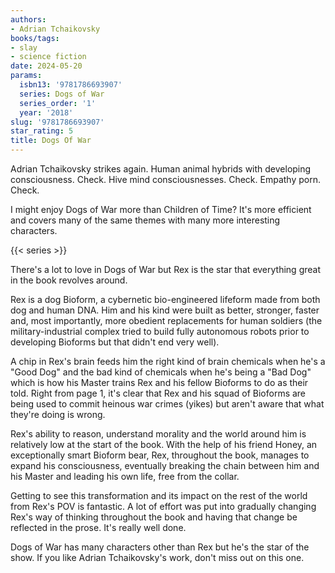 ```yaml
---
authors:
- Adrian Tchaikovsky
books/tags:
- slay
- science fiction
date: 2024-05-20
params:
  isbn13: '9781786693907'
  series: Dogs of War
  series_order: '1'
  year: '2018'
slug: '9781786693907'
star_rating: 5
title: Dogs Of War
---
```


Adrian Tchaikovsky strikes again. Human animal hybrids with developing consciousness. Check. Hive mind consciousnesses. Check. Empathy porn. Check.

I might enjoy Dogs of War more than Children of Time? It's more efficient and covers many of the same themes with many more interesting characters.

<!--more-->

{{< series >}}

There's a lot to love in Dogs of War but Rex is the star that everything great in the book revolves around.

Rex is a dog Bioform, a cybernetic bio-engineered lifeform made from both dog and human DNA. Him and his kind were built as better, stronger, faster and, most importantly, more obedient replacements for human soldiers (the military-industrial complex tried to build fully autonomous robots prior to developing Bioforms but that didn't end very well).

A chip in Rex's brain feeds him the right kind of brain chemicals when he's a "Good Dog" and the bad kind of chemicals when he's being a "Bad Dog" which is how his Master trains Rex and his fellow Bioforms to do as their told. Right from page 1, it's clear that Rex and his squad of Bioforms are being used to commit heinous war crimes (yikes) but aren't aware that what they're doing is wrong.

Rex's ability to reason, understand morality and the world around him is relatively low at the start of the book. With the help of his friend Honey, an exceptionally smart Bioform bear, Rex, throughout the book, manages to expand his consciousness, eventually breaking the chain between him and his Master and leading his own life, free from the collar.

Getting to see this transformation and its impact on the rest of the world from Rex's POV is fantastic. A lot of effort was put into gradually changing Rex's way of thinking throughout the book and having that change be reflected in the prose. It's really well done.

Dogs of War has many characters other than Rex but he's the star of the show. If you like Adrian Tchaikovsky's work, don't miss out on this one.